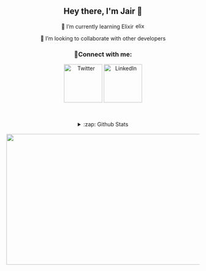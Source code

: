 
<div style="text-align:center" align="center">
  

## Hey there, I'm Jair  👋
    
🌱 I’m currently learning Elixir <a href="https://elixir-lang.org" target="_blank" rel="noreferrer"></a><img src="https://www.vectorlogo.zone/logos/elixir-lang/elixir-lang-icon.svg" alt="elixir" width="25" height="15"/> 
  
👯 I’m looking to collaborate with other developers
  
  
### 📱Connect with me:
   
[<img align="center" alt="Twitter" width="100px" src="https://img.shields.io/badge/twitter-%231DA1F2.svg?&style=for-the-badge&logo=twitter&logoColor=white" />][twitter]
[<img align="center" alt="LinkedIn" width="100px" src="https://img.shields.io/badge/linkedin-%230077B5.svg?&style=for-the-badge&logo=linkedin&logoColor=white" />][linkedin]

<br/>
<br/>

<details>
  <summary>:zap: Github Stats</summary>
  <img align="center" alt="codeSTACKr's Github Stats" src="https://readme-stats-git-master.decker-unx.vercel.app/api?username=JairDavid&show_icons=true&hide_border=true&count_private=true&theme=nord" />
</details>

<br/>

[twitter]: https://twitter.com/vasquez0923
[linkedin]: https://www.linkedin.com/in/jair-vasquez-4a96a8217/
</div>
<div style="text-align:center" align="center">
  
<img src="https://cutewallpaper.org/21/pixel-art-aesthetic/Japanese-Koi-Fish-Pixel-Art-Aesthetic-..gif" height="341" width="900">




